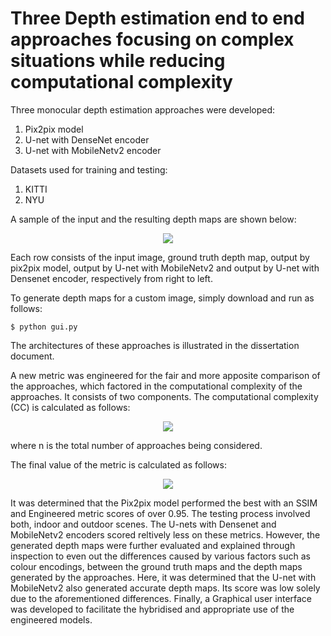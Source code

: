 # Three Depth estimation end to end approaches focusing on complex situations while reducing computational complexity

Three monocular depth estimation approaches were developed:
1. Pix2pix model
2. U-net with DenseNet encoder
3. U-net with MobileNetv2 encoder

Datasets used for training and testing:
1. KITTI
2. NYU

A sample of the input and the resulting depth maps are shown below:
<p align="center">
<img src=https://user-images.githubusercontent.com/26760537/164731589-0d8a3ea7-4963-4f6b-bbd1-224d18617da7.png>
</p>
Each row consists of the input image, ground truth depth map, output by pix2pix model, output by U-net with MobileNetv2 and output by U-net with Densenet encoder, respectively from right to left.
  
To generate depth maps for a custom image, simply download and run as follows:
```
$ python gui.py
```
The architectures of these approaches is illustrated in the dissertation document.
  
A new metric was engineered for the fair and more apposite comparison of the approaches, which factored in the computational complexity of the approaches. It consists of two components.
The computational complexity (CC) is calculated as follows:
<p align="center">
<img src=https://user-images.githubusercontent.com/26760537/164729416-f2be262a-6c2b-4f4e-8f86-bd3099516386.png>
</p>
where n is the total number of approaches being considered.
  
The final value of the metric is calculated as follows:
<p align="center">
<img src=https://user-images.githubusercontent.com/26760537/164729478-e1c18c58-4104-4432-a0ed-c8c9078e3b3c.png>
</p>

It was determined that the Pix2pix model performed the best with an SSIM and Engineered metric scores of over 0.95. The testing process involved both, indoor and 
outdoor scenes. The U-nets with Densenet and MobileNetv2 encoders scored reltively less on these metrics. However, the generated depth maps were further evaluated and  explained through inspection to even out the differences caused by various factors such as colour encodings, between the ground truth maps and the depth maps generated by the approaches. Here, it was determined that the U-net with MobileNetv2 also generated accurate depth maps. Its score was low solely due to the aforementioned differences. 
Finally, a Graphical user interface was developed to facilitate the hybridised and appropriate use of the engineered models.
